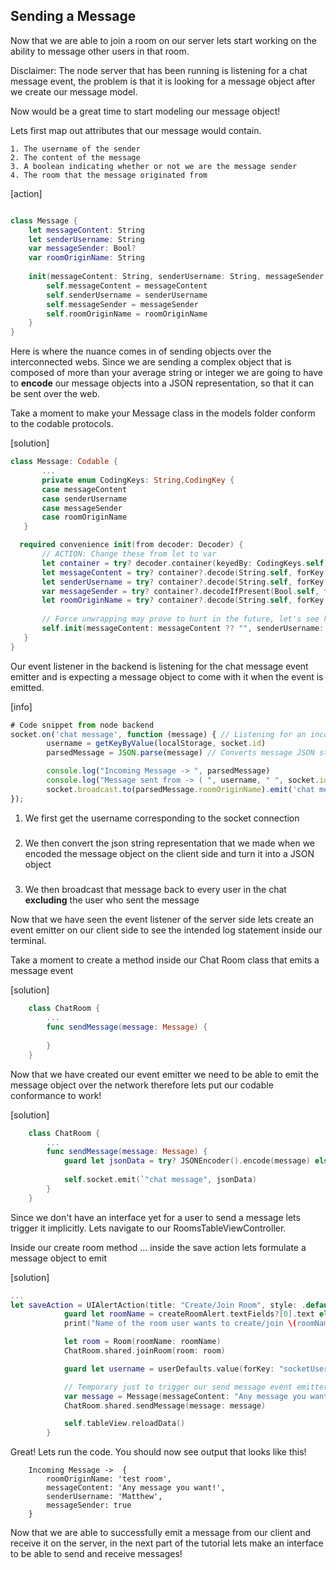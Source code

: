 ## Sending a Message

Now that we are able to join a room on our server lets start working on the ability to message other users in that room.

Disclaimer: The node server that has been running is listening for a chat message event, the problem is that it is looking for a message object after we create our message model.

Now would be a great time to start modeling our message object!

Lets first map out attributes that our message would contain.

    1. The username of the sender
    2. The content of the message
    3. A boolean indicating whether or not we are the message sender
    4. The room that the message originated from

[action]
``` swift

class Message {
    let messageContent: String
    let senderUsername: String
    var messageSender: Bool?
    var roomOriginName: String
    
    init(messageContent: String, senderUsername: String, messageSender: Bool?, roomOriginName: String) {
        self.messageContent = messageContent
        self.senderUsername = senderUsername
        self.messageSender = messageSender
        self.roomOriginName = roomOriginName
    }
}

```
 
 Here is where the nuance comes in of sending objects over the interconnected webs. Since we are sending a complex object that is composed of more than your average string or integer we are going to have to **encode** our message objects into a JSON representation, so that it can be sent over the web.

 Take a moment to make your Message class in the models folder conform to the codable protocols.

[solution]
 ``` swift
class Message: Codable {
        ...
        private enum CodingKeys: String,CodingKey {
        case messageContent
        case senderUsername
        case messageSender
        case roomOriginName
    }

   required convenience init(from decoder: Decoder) {
        // ACTION: Change these from let to var
        let container = try? decoder.container(keyedBy: CodingKeys.self)
        let messageContent = try? container?.decode(String.self, forKey: .messageContent) ?? ""
        let senderUsername = try? container?.decode(String.self, forKey: .senderUsername) ?? ""
        var messageSender = try? container?.decodeIfPresent(Bool.self, forKey: .messageSender) ?? false
        let roomOriginName = try? container?.decode(String.self, forKey: .roomOriginName) ?? ""
        
        // Force unwrapping may prove to hurt in the future, let's see how we can safely unwrap these values!
        self.init(messageContent: messageContent ?? "", senderUsername: senderUsername ?? "", messageSender: messageSender, roomOriginName: roomOriginName ?? "")
    }
}
 ```

Our event listener in the backend is listening for the chat message event emitter and is expecting a message object to come with it when the event is emitted.

[info]
``` javascript
# Code snippet from node backend
socket.on('chat message', function (message) { // Listening for an incoming chat message
        username = getKeyByValue(localStorage, socket.id)
        parsedMessage = JSON.parse(message) // Converts message JSON string into a JSON Object

        console.log("Incoming Message -> ", parsedMessage)
        console.log("Message sent from -> ( ", username, " ", socket.id, ")")
        socket.broadcast.to(parsedMessage.roomOriginName).emit('chat message', message) // Broadcasts message to everyone in the room that the message was sent from except the sender
});

```

1. We first get the username corresponding to the socket connection
#####
2. We then convert the json string representation that we made when we encoded the message object on the client side and turn it into a JSON object
#####
3. We then broadcast that message back to every user in the chat **excluding** the user who sent the message 

Now that we have seen the event listener of the server side lets create an event emitter on our client side to see the intended log statement inside our terminal.

Take a moment to create a method inside our Chat Room class that emits a message event

[solution]
``` swift
    class ChatRoom {
        ...
        func sendMessage(message: Message) {
            
        }
    }
```

Now that we have created our event emitter we need to be able to emit the message object over the network therefore lets put our codable conformance to work!

[solution]
``` swift
    class ChatRoom {
        ...
        func sendMessage(message: Message) {
            guard let jsonData = try? JSONEncoder().encode(message) else {return} // Have to encode because message object isnt a native json object
            
            self.socket.emit(`"chat message", jsonData)
        }
    }
```


Since we don't have an interface yet for a user to send a message lets trigger it implicitly.
Lets navigate to our RoomsTableViewController.

Inside our create room method ... inside the save action lets formulate a message object to emit

[solution]
``` swift
...
let saveAction = UIAlertAction(title: "Create/Join Room", style: .default) { (action) in
            guard let roomName = createRoomAlert.textFields?[0].text else {return}
            print("Name of the room user wants to create/join \(roomName)")

            let room = Room(roomName: roomName)
            ChatRoom.shared.joinRoom(room: room)

            guard let username = userDefaults.value(forKey: "socketUsername") else {return}

            // Temporary just to trigger our send message event emitter
            var message = Message(messageContent: "Any message you want!", senderUsername: username, messageSender: true, roomOriginName: roomName)
            ChatRoom.shared.sendMessage(message: message)

            self.tableView.reloadData()
        }

```

Great! Lets run the code. You should now see output that looks like this!

``` 
    Incoming Message ->  { 
        roomOriginName: 'test room',
        messageContent: 'Any message you want!',
        senderUsername: 'Matthew',
        messageSender: true 
    }
```

Now that we are able to successfully emit a message from our client and receive it on the server, in the next part of the tutorial lets make an interface to be able to send and receive messages!